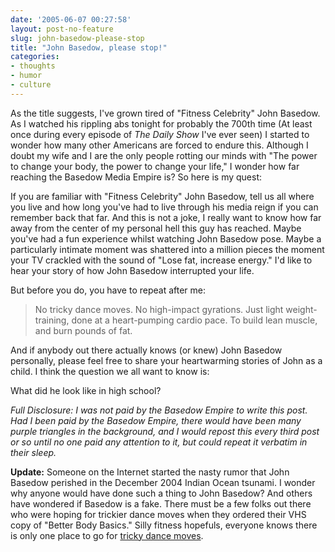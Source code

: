 ```yaml
---
date: '2005-06-07 00:27:58'
layout: post-no-feature
slug: john-basedow-please-stop
title: "John Basedow, please stop!"
categories:
- thoughts
- humor
- culture
---
```


As the title suggests, I've grown tired of "Fitness Celebrity" John Basedow. As I watched his rippling abs tonight for probably the 700th time (At least once during every episode of *The Daily Show* I've ever seen) I started to wonder how many other Americans are forced to endure this. Although I doubt my wife and I are the only people rotting our minds with "The power to change your body, the power to change your life," I wonder how far reaching the Basedow Media Empire is? So here is my quest:

If you are familiar with "Fitness Celebrity" John Basedow, tell us all where you live and how long you've had to live through his media reign if you can remember back that far. And this is not a joke, I really want to know how far away from the center of my personal hell this guy has reached. Maybe you've had a fun experience whilst watching John Basedow pose. Maybe a particularly intimate moment was shattered into a million pieces the moment your TV crackled with the sound of "Lose fat, increase energy." I'd like to hear your story of how John Basedow interrupted your life.

But before you do, you have to repeat after me:

> No tricky dance moves. No high-impact gyrations. Just light weight-training, done at a heart-pumping cardio pace. To build lean muscle, and burn pounds of fat.

And if anybody out there actually knows (or knew) John Basedow personally, please feel free to share your heartwarming stories of John as a child. I think the question we all want to know is:

What did he look like in high school?

_Full Disclosure: I was not paid by the Basedow Empire to write this post. Had I been paid by the Basedow Empire, there would have been many purple triangles in the background, and I would repost this every third post or so until no one paid any attention to it, but could repeat it verbatim in their sleep._

**Update:** Someone on the Internet started the nasty rumor that John Basedow perished in the December 2004 Indian Ocean tsunami. I wonder why anyone would have done such a thing to John Basedow? And others have wondered if Basedow is a fake. There must be a few folks out there who were hoping for trickier dance moves when they ordered their VHS copy of "Better Body Basics." Silly fitness hopefuls, everyone knows there is only one place to go for [tricky dance moves](http://www.amazon.com/exec/obidos/tg/detail/-/B00005JNBQ/qid=1118130967/sr=8-1/ref=pd_csp_1/002-5381522-1977652?v=glance&s=dvd&n=507846). 
